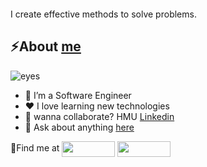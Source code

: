 <a href="https://www.linkedin.com/in/favour-oghenekowho/" target="blank"><img align="center" src="https://user-images.githubusercontent.com/61682493/177457848-bf496ce4-d802-4895-a085-c8cc4fb34f90.jpg" alt=""/></a>

I create effective methods to solve problems.
## ⚡About [**me**](https://github.com/newtonfav)
![eyes](https://user-images.githubusercontent.com/61682493/172955025-c286dbe7-905e-4fac-b880-ed40b909a5fa.gif)


- 🔭 I’m a Software Engineer
- ❤️ I love learning new technologies
- 👯 wanna collaborate? HMU [Linkedin](https://www.linkedin.com/in/favour-oghenekowho/)
- 💬 Ask about anything [here](https://github.com/newtonfav/newtonfav/issues)

📍Find me at <a href="https://github.com/newtonfav" target="blank"><img align="center" src="https://user-images.githubusercontent.com/61682493/172943774-18e7b32a-d624-4d42-984e-76c73f92d5b3.png" alt="" height="25" width="85"/></a>  <a href="https://www.linkedin.com/in/favour-oghenekowho/" target="blank"><img align="center" src="https://user-images.githubusercontent.com/61682493/172947994-eae1b495-c904-4e82-aa61-d01b870cf0cf.png" alt="" height="25" width="85"/></a>










